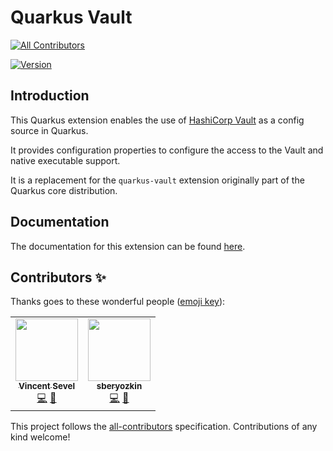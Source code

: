 # Quarkus Vault
<!-- ALL-CONTRIBUTORS-BADGE:START - Do not remove or modify this section -->
[![All Contributors](https://img.shields.io/badge/all_contributors-2-orange.svg?style=flat-square)](#contributors-)
<!-- ALL-CONTRIBUTORS-BADGE:END -->

[![Version](https://img.shields.io/maven-central/v/io.quarkiverse.vault/quarkus-vault?logo=apache-maven&style=flat-square)](https://search.maven.org/artifact/io.quarkiverse.vault/quarkus-vault)

## Introduction

This Quarkus extension enables the use of [HashiCorp Vault](https://www.vaultproject.io) as a config source in Quarkus.

It provides configuration properties to configure the access to the Vault and native executable support.

It is a replacement for the `quarkus-vault` extension originally part of the Quarkus core distribution.

## Documentation

The documentation for this extension can be found [here](https://quarkiverse.github.io/quarkiverse-docs/quarkus-vault/dev/index.html).

## Contributors ✨

Thanks goes to these wonderful people ([emoji key](https://allcontributors.org/docs/en/emoji-key)):

<!-- ALL-CONTRIBUTORS-LIST:START - Do not remove or modify this section -->
<!-- prettier-ignore-start -->
<!-- markdownlint-disable -->
<table>
  <tr>
    <td align="center"><a href="https://github.com/vsevel"><img src="https://avatars.githubusercontent.com/u/6041620?v=4?s=100" width="100px;" alt=""/><br /><sub><b>Vincent Sevel</b></sub></a><br /><a href="https://github.com/quarkiverse/quarkus-vault/commits?author=vsevel" title="Code">💻</a> <a href="#maintenance-vsevel" title="Maintenance">🚧</a></td>
    <td align="center"><a href="https://github.com/sberyozkin"><img src="https://avatars.githubusercontent.com/u/467639?v=4?s=100" width="100px;" alt=""/><br /><sub><b>sberyozkin</b></sub></a><br /><a href="https://github.com/quarkiverse/quarkus-vault/commits?author=sberyozkin" title="Code">💻</a> <a href="#maintenance-sberyozkin" title="Maintenance">🚧</a></td>
  </tr>
</table>

<!-- markdownlint-restore -->
<!-- prettier-ignore-end -->

<!-- ALL-CONTRIBUTORS-LIST:END -->

This project follows the [all-contributors](https://github.com/all-contributors/all-contributors) specification. Contributions of any kind welcome!
